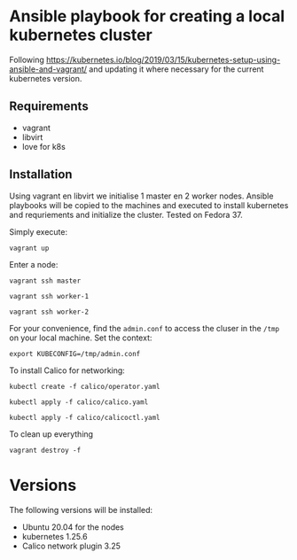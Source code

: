 # Ansible playbook for creating a local kubernetes cluster

Following https://kubernetes.io/blog/2019/03/15/kubernetes-setup-using-ansible-and-vagrant/ and updating it where necessary for the current kubernetes version.

## Requirements

* vagrant
* libvirt
* love for k8s

## Installation

Using vagrant en libvirt we initialise 1 master en 2 worker nodes. Ansible playbooks will be copied to the machines and executed to install kubernetes and requriements and initialize the cluster. Tested on Fedora 37.

Simply execute:

`vagrant up`

Enter a node:

`vagrant ssh master`

`vagrant ssh worker-1`

`vagrant ssh worker-2`

For your convenience, find the `admin.conf` to access the cluser in the `/tmp` on your local machine. Set the context:

`export KUBECONFIG=/tmp/admin.conf`

To install Calico for networking:

`kubectl create -f calico/operator.yaml`

`kubectl apply -f calico/calico.yaml`

`kubectl apply -f calico/calicoctl.yaml`

To clean up everything

`vagrant destroy -f`


# Versions

The following versions will be installed:

* Ubuntu 20.04 for the nodes
* kubernetes 1.25.6
* Calico network plugin 3.25